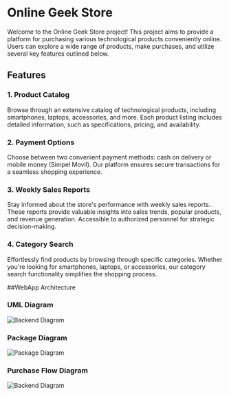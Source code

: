 # Online Geek Store

Welcome to the Online Geek Store project! This project aims to provide a platform for purchasing various technological products conveniently online. Users can explore a wide range of products, make purchases, and utilize several key features outlined below.

## Features

### 1. Product Catalog
Browse through an extensive catalog of technological products, including smartphones, laptops, accessories, and more. Each product listing includes detailed information, such as specifications, pricing, and availability.

### 2. Payment Options
Choose between two convenient payment methods: cash on delivery or mobile money (Simpel Movil). Our platform ensures secure transactions for a seamless shopping experience.

### 3. Weekly Sales Reports
Stay informed about the store's performance with weekly sales reports. These reports provide valuable insights into sales trends, popular products, and revenue generation. Accessible to authorized personnel for strategic decision-making.

### 4. Category Search
Effortlessly find products by browsing through specific categories. Whether you're looking for smartphones, laptops, or accessories, our category search functionality simplifies the shopping process.

##WebApp Architecture

### UML Diagram
![Backend Diagram](https://raw.githubusercontent.com/jazielrs/Pagina_compra/master/backend.png)

### Package Diagram
![Package Diagram](https://raw.githubusercontent.com/jazielrs/Pagina_compra/master/package.png)

### Purchase Flow Diagram
![Backend Diagram](https://raw.githubusercontent.com/jazielrs/Pagina_compra/master/purchaseFlow.png)
